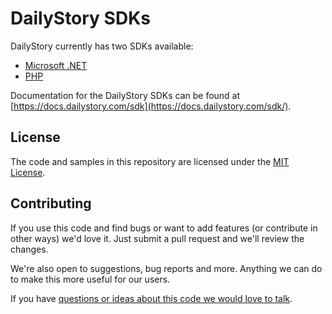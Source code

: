 # DailyStory SDKs
DailyStory currently has two SDKs available:
	
* [Microsoft .NET](https://github.com/dailystory/SDKs/tree/master/DotNet)
* [PHP](https://github.com/dailystory/SDKs/tree/master/PHP)

Documentation for the DailyStory SDKs can be found at [https://docs.dailystory.com/sdk](https://docs.dailystory.com/sdk/).

## License
The code and samples in this repository are licensed under the [MIT License](https://github.com/dailystory/SDKs/blob/master/license).

## Contributing
If you use this code and find bugs or want to add features (or contribute in other ways) we'd love it. Just submit a pull request and we'll review the changes. 

We're also open to suggestions, bug reports and more. Anything we can do to make this more useful for our users.

If you have [questions or ideas about this code we would love to talk](https://www.dailystory.com/contact-us).